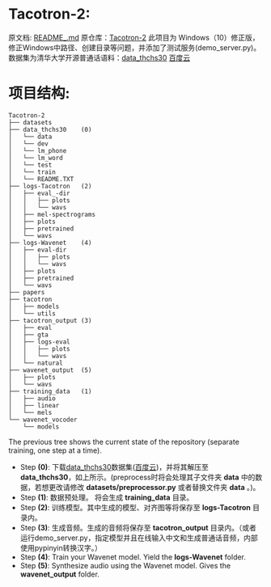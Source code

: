 # Tacotron-2:
原文档: [README_.md](README_.md)
原仓库：[Tacotron-2](https://github.com/begeekmyfriend/Tacotron-2)
此项目为 Windows（10）修正版，修正Windows中路径、创建目录等问题，并添加了测试服务(demo_server.py)。
数据集为清华大学开源普通话语料：[data_thchs30](http://www.openslr.org/18) [百度云](http://pan.baidu.com/s/1hqKwE00)

# 项目结构:
	Tacotron-2
	├── datasets
	├── data_thchs30	(0)
	│   └── data
	│   └── dev
	│   └── lm_phone
	│   └── lm_word
	│   └── test
	│   └── train
 	│   └── README.TXT
	├── logs-Tacotron	(2)
	│   ├── eval_-dir
	│   │ 	├── plots
	│ 	│ 	└── wavs
	│   ├── mel-spectrograms
	│   ├── plots
	│   ├── pretrained
	│   └── wavs
	├── logs-Wavenet	(4)
	│   ├── eval-dir
	│   │ 	├── plots
	│ 	│ 	└── wavs
	│   ├── plots
	│   ├── pretrained
	│   └── wavs
	├── papers
	├── tacotron
	│   ├── models
	│   └── utils
	├── tacotron_output	(3)
	│   ├── eval
	│   ├── gta
	│   ├── logs-eval
	│   │   ├── plots
	│   │   └── wavs
	│   └── natural
	├── wavenet_output	(5)
	│   ├── plots
	│   └── wavs
	├── training_data	(1)
	│   ├── audio
	│   ├── linear
	│	└── mels
	└── wavenet_vocoder
		└── models

The previous tree shows the current state of the repository (separate training, one step at a time).

- Step **(0)**: 下载[data_thchs30](http://www.openslr.org/18)数据集([百度云](http://pan.baidu.com/s/1hqKwE00))，并将其解压至 **data_thchs30**，如上所示。(preprocess时将会处理其子文件夹 **data** 中的数据，若想更改请修改 **datasets/preprocessor.py** 或者替换文件夹 **data** 。)。
- Step **(1)**: 数据预处理。 将会生成 **training_data** 目录。
- Step **(2)**: 训练模型。其中生成的模型、对齐图等将保存至 **logs-Tacotron** 目录内。
- Step **(3)**: 生成音频。生成的音频将保存至 **tacotron_output** 目录内。（或者运行demo_server.py，指定模型并且在线输入中文和生成普通话音频，内部使用pypinyin转换汉字。）
- Step **(4)**: Train your Wavenet model. Yield the **logs-Wavenet** folder.
- Step **(5)**: Synthesize audio using the Wavenet model. Gives the **wavenet_output** folder.